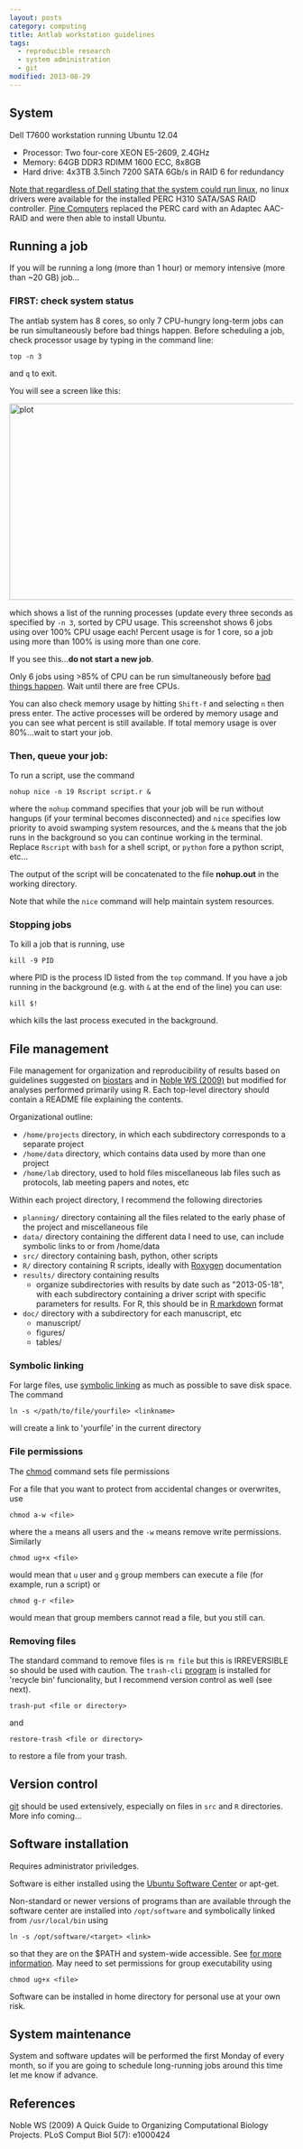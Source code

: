 ```yaml
---
layout: posts
category: computing
title: Antlab workstation guidelines
tags: 
  - reproducible research
  - system administration
  - git
modified: 2013-08-29
---
```


## System
Dell T7600 workstation running Ubuntu 12.04

* Processor: Two four-core XEON E5-2609, 2.4GHz
* Memory: 64GB DDR3 RDIMM 1600 ECC, 8x8GB
* Hard drive: 4x3TB 3.5inch 7200 SATA 6Gb/s in RAID 6 for redundancy

[Note that regardless of Dell stating that the system could run linux](http://i.dell.com/sites/doccontent/shared-content/data-sheets/en/Documents/Dell-Precision-T7600-Spec-Sheet-tab.pdf), no linux drivers were available for the installed PERC H310 SATA/SAS RAID controller. [Pine Computers](http://pinecomputers.net/) replaced the PERC card with an Adaptec AAC-RAID and were then able to install Ubuntu. 


## Running a job

If you will be running a long (more than 1 hour) or memory intensive (more than ~20 GB) job...

### FIRST: check system status

The antlab system has 8 cores, so only 7 CPU-hungry long-term jobs can be run simultaneously before bad things happen. Before scheduling a job, check processor usage by typing in the command line:

~~~
top -n 3
~~~  

and `q` to exit.

You will see a screen like this: 

<div class="row text-center">
	<img src="{{ site.url }}/assets/img/top-output.png" alt="plot" width="545" height="348">
</div>

which shows a list of the running processes (update every three seconds as specified by `-n 3`, sorted by CPU usage. This screenshot shows 6 jobs using over 100% CPU usage each! Percent usage is for 1 core, so a job using more than 100% is using more than one core.

If you see this...**do not start a new job**. 

Only 6 jobs using >85% of CPU can be run simultaneously before [bad things happen](http://xkcd.com/1084/). Wait until there are free CPUs. 

You can also check memory usage by hitting `Shift-f` and selecting `n` then press enter. The active processes will be ordered by memory usage and you can see what percent is still available. If total memory usage is over 80%...wait to start your job.

### Then, queue your job:

To run a script, use the command

~~~
nohup nice -n 19 Rscript script.r &
~~~

where the `nohup` command specifies that your job will be run without hangups (if your terminal becomes disconnected) and `nice` specifies low priority to avoid swamping system resources, and the `&` means that the job runs in the background so you can continue working in the terminal. Replace `Rscript` with `bash` for a shell script, or `python` fore a python script, etc...

The output of the script will be concatenated to the file **nohup.out** in the working directory.

Note that while the `nice` command will help maintain system resources.

### Stopping jobs

To kill a job that is running, use 

~~~
kill -9 PID
~~~

where PID is the process ID listed from the `top` command. If you have a job running in the background (e.g. with `&` at the end of the line) you can use:

~~~
kill $!
~~~

which kills the last process executed in the background.


## File management

File management for organization and reproducibility of results based on 
 guidelines suggested on [biostars](http://www.biostars.org/p/821/) and in [Noble WS (2009)](doi:10.1371/journal.pcbi.1000424) but modified for analyses performed primarily using R. Each top-level directory should contain a README file explaining the contents.

Organizational outline:

- `/home/projects` directory, in which each subdirectory corresponds to a separate project
- `/home/data` directory, which contains data used by more than one project
- `/home/lab` directory, used to hold files miscellaneous lab files such as protocols, lab meeting papers and notes, etc

Within each project directory, I recommend the following directories

- `planning/` directory containing all the files related to the early phase of the project and miscellaneous file
- `data/` directory containing the different data I need to use, can include symbolic links to or from /home/data
- `src/` directory containing bash, python, other scripts
- `R/` directory containing R scripts, ideally with [Roxygen](http://roxygen.org/) documentation
- `results/` directory containing results
    - organize subdirectories with results by date such as "2013-05-18", with each subdirectory containing a driver script with specific parameters for results. For R, this should be in [R markdown]( http://www.rstudio.com/ide/docs/authoring/using_markdown) format
- `doc/` directory with a subdirectory for each manuscript, etc
    - manuscript/
    - figures/
    - tables/

### Symbolic linking

For large files, use [symbolic linking](http://en.wikipedia.org/wiki/Symbolic_link) as much as possible to save disk space. The command 

~~~
ln -s </path/to/file/yourfile> <linkname>
~~~

will create a link to 'yourfile' in the current directory

### File permissions

The [chmod](http://en.wikipedia.org/wiki/Chmod) command sets file permissions

For a file that you want to protect from accidental changes or overwrites, use

~~~
chmod a-w <file>
~~~

where the `a` means all users and the `-w` means remove write permissions. Similarly

~~~
chmod ug+x <file> 
~~~

would mean that `u` user and `g` group members can execute a file (for example, run a script) or 

~~~
chmod g-r <file>
~~~

would mean that group members cannot read a file, but you still can.


### Removing files

The standard command to remove files is `rm file` but this is IRREVERSIBLE so should be used with caution. The `trash-cli` [program](https://github.com/andreafrancia/trash-cli) is installed for 'recycle bin' funcionality, but I recommend version control as well (see next).

~~~
trash-put <file or directory>
~~~

and 

~~~
restore-trash <file or directory>
~~~

to restore a file from your trash.



## Version control

[git](http://git-scm.com/) should be used extensively, especially on files in `src` and `R` directories. More info coming...


## Software installation

Requires administrator priviledges. 

Software is either installed using the [Ubuntu Software Center](https://wiki.ubuntu.com/SoftwareCenter) or apt-get.

Non-standard or newer versions of programs than are available through the software center are installed into `/opt/software` and symbolically linked from `/usr/local/bin` using 

~~~
ln -s /opt/software/<target> <link>
~~~

so that they are on the $PATH and system-wide accessible. See [for more information](http://askubuntu.com/questions/1148/what-is-the-best-place-to-install-user-apps). May need to set permissions for group executability using

~~~
chmod ug+x <file>
~~~

Software can be installed in home directory for personal use at your own risk.



## System maintenance

System and software updates will be performed the first Monday of every month, so if you are going to schedule long-running jobs around this time let me know if advance.



## References

Noble WS (2009) A Quick Guide to Organizing Computational Biology Projects. PLoS Comput Biol 5(7): e1000424
